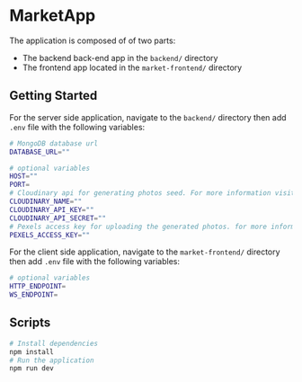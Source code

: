 # MarketApp

The application is composed of of two parts:

- The backend back-end app in the `backend/` directory
- The frontend app located in the `market-frontend/` directory

## Getting Started

For the server side application, navigate to the `backend/` directory then add `.env` file with the following variables:

```bash
# MongoDB database url
DATABASE_URL=""

# optional variables
HOST=""
PORT=
# Cloudinary api for generating photos seed. For more information visit `https://cloudinary.com/documentation/node_integration`
CLOUDINARY_NAME=""
CLOUDINARY_API_KEY=""
CLOUDINARY_API_SECRET=""
# Pexels access key for uploading the generated photos. for more information visit `https://www.pexels.com/api/documentation/`
PEXELS_ACCESS_KEY=""
```

For the client side application, navigate to the `market-frontend/` directory then add `.env` file with the following variables:

```bash
# optional variables
HTTP_ENDPOINT=
WS_ENDPOINT=
```

## Scripts

```bash
# Install dependencies
npm install
# Run the application
npm run dev
```
